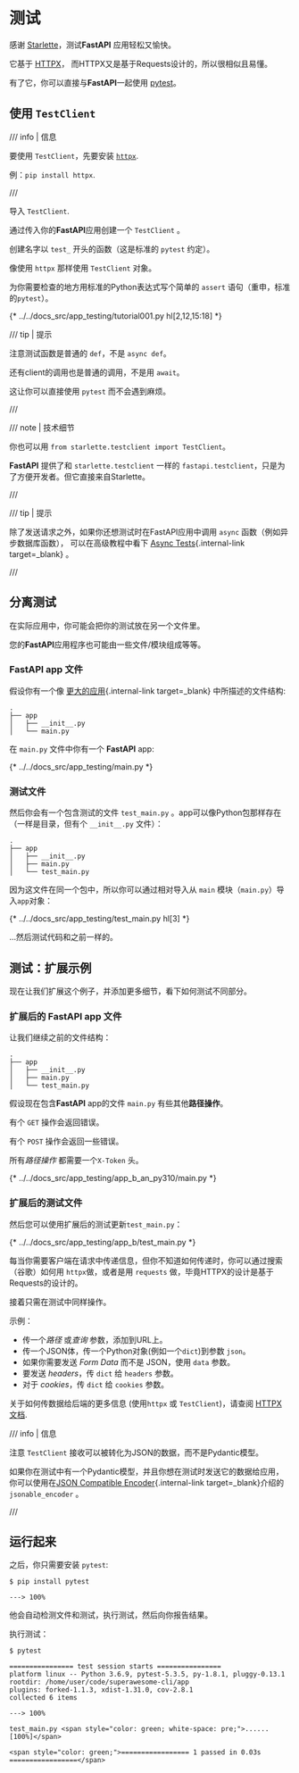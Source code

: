 # 测试

感谢 <a href="https://www.starlette.io/testclient/" class="external-link" target="_blank">Starlette</a>，测试**FastAPI** 应用轻松又愉快。

它基于 <a href="https://www.python-httpx.org" class="external-link" target="_blank">HTTPX</a>， 而HTTPX又是基于Requests设计的，所以很相似且易懂。

有了它，你可以直接与**FastAPI**一起使用 <a href="https://docs.pytest.org/" class="external-link" target="_blank">pytest</a>。

## 使用 `TestClient`

/// info | 信息

要使用 `TestClient`，先要安装 <a href="https://www.python-httpx.org" class="external-link" target="_blank">`httpx`</a>.

例：`pip install httpx`.

///

导入 `TestClient`.

通过传入你的**FastAPI**应用创建一个 `TestClient` 。

创建名字以 `test_` 开头的函数（这是标准的 `pytest` 约定）。

像使用 `httpx` 那样使用 `TestClient` 对象。

为你需要检查的地方用标准的Python表达式写个简单的 `assert` 语句（重申，标准的`pytest`）。

{* ../../docs_src/app_testing/tutorial001.py hl[2,12,15:18] *}

/// tip | 提示

注意测试函数是普通的 `def`，不是 `async def`。

还有client的调用也是普通的调用，不是用 `await`。

这让你可以直接使用 `pytest` 而不会遇到麻烦。

///

/// note | 技术细节

你也可以用 `from starlette.testclient import TestClient`。

**FastAPI** 提供了和 `starlette.testclient` 一样的 `fastapi.testclient`，只是为了方便开发者。但它直接来自Starlette。

///

/// tip | 提示

除了发送请求之外，如果你还想测试时在FastAPI应用中调用 `async` 函数（例如异步数据库函数）， 可以在高级教程中看下 [Async Tests](../advanced/async-tests.md){.internal-link target=_blank} 。

///

## 分离测试

在实际应用中，你可能会把你的测试放在另一个文件里。

您的**FastAPI**应用程序也可能由一些文件/模块组成等等。

### **FastAPI** app 文件

假设你有一个像 [更大的应用](bigger-applications.md){.internal-link target=_blank} 中所描述的文件结构:

```
.
├── app
│   ├── __init__.py
│   └── main.py
```

在 `main.py` 文件中你有一个 **FastAPI** app:


{* ../../docs_src/app_testing/main.py *}

### 测试文件

然后你会有一个包含测试的文件 `test_main.py` 。app可以像Python包那样存在（一样是目录，但有个 `__init__.py` 文件）：

``` hl_lines="5"
.
├── app
│   ├── __init__.py
│   ├── main.py
│   └── test_main.py
```

因为这文件在同一个包中，所以你可以通过相对导入从 `main` 模块（`main.py`）导入`app`对象：

{* ../../docs_src/app_testing/test_main.py hl[3] *}

...然后测试代码和之前一样的。

## 测试：扩展示例

现在让我们扩展这个例子，并添加更多细节，看下如何测试不同部分。

### 扩展后的 **FastAPI** app 文件

让我们继续之前的文件结构：

```
.
├── app
│   ├── __init__.py
│   ├── main.py
│   └── test_main.py
```

假设现在包含**FastAPI** app的文件 `main.py`  有些其他**路径操作**。

有个 `GET` 操作会返回错误。

有个 `POST` 操作会返回一些错误。

所有*路径操作* 都需要一个`X-Token` 头。

{* ../../docs_src/app_testing/app_b_an_py310/main.py *}

### 扩展后的测试文件

然后您可以使用扩展后的测试更新`test_main.py`：

{* ../../docs_src/app_testing/app_b/test_main.py *}

每当你需要客户端在请求中传递信息，但你不知道如何传递时，你可以通过搜索（谷歌）如何用 `httpx`做，或者是用 `requests` 做，毕竟HTTPX的设计是基于Requests的设计的。

接着只需在测试中同样操作。

示例：

* 传一个*路径* 或*查询* 参数，添加到URL上。
* 传一个JSON体，传一个Python对象(例如一个`dict`)到参数 `json`。
* 如果你需要发送 *Form Data* 而不是 JSON，使用 `data` 参数。
* 要发送 *headers*，传 `dict` 给 `headers` 参数。
* 对于 *cookies*，传 `dict` 给 `cookies` 参数。

关于如何传数据给后端的更多信息 (使用`httpx` 或 `TestClient`)，请查阅 <a href="https://www.python-httpx.org" class="external-link" target="_blank">HTTPX 文档</a>.

/// info | 信息

注意 `TestClient` 接收可以被转化为JSON的数据，而不是Pydantic模型。

如果你在测试中有一个Pydantic模型，并且你想在测试时发送它的数据给应用，你可以使用在[JSON Compatible Encoder](encoder.md){.internal-link target=_blank}介绍的`jsonable_encoder` 。

///

## 运行起来

之后，你只需要安装 `pytest`:

<div class="termy">

```console
$ pip install pytest

---> 100%
```

</div>

他会自动检测文件和测试，执行测试，然后向你报告结果。

执行测试：

<div class="termy">

```console
$ pytest

================ test session starts ================
platform linux -- Python 3.6.9, pytest-5.3.5, py-1.8.1, pluggy-0.13.1
rootdir: /home/user/code/superawesome-cli/app
plugins: forked-1.1.3, xdist-1.31.0, cov-2.8.1
collected 6 items

---> 100%

test_main.py <span style="color: green; white-space: pre;">......                            [100%]</span>

<span style="color: green;">================= 1 passed in 0.03s =================</span>
```

</div>

